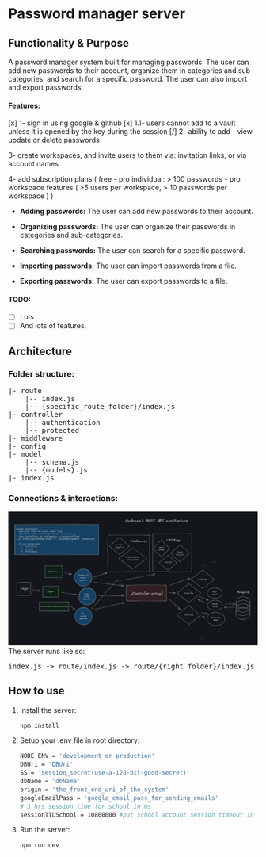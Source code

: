 # Password manager server
## Functionality & Purpose
A password manager system built for managing passwords. The user can add new passwords to their account, organize them in categories and sub-categories, and search for a specific password. The user can also import and export passwords.

#### Features:
[x] 1- sign in using google & github
[x] 1.1- users cannot add to a vault unless it is opened by the key during the session
[/] 2- ability to add - view - update or delete passwords

3- create workspaces, and invite users to them via: invitation links, or via account names

4- add subscription plans ( free - pro individual: > 100 passwords - pro workspace features ( >5 users per workspace, > 10 passwords per workspace ) )

- **Adding passwords:** The user can add new passwords to their account.

- **Organizing passwords:** The user can organize their passwords in categories and sub-categories.

- **Searching passwords:** The user can search for a specific password.

- **Importing passwords:** The user can import passwords from a file.

- **Exporting passwords:** The user can export passwords to a file.

#### TODO:
- [ ] Lots
- [ ] And lots of features.

## Architecture
### Folder structure:
<pre>
|- route
    |-- index.js
    |-- {specific_route_folder}/index.js
|- controller 
    |-- authentication
    |-- protected
|- middleware
|- config
|- model
    |-- schema.js
    |-- {models}.js
|- index.js 
</pre>

### Connections & interactions:
![Alt text](public/image.png)
The server runs like so:
<pre>index.js -> route/index.js -> route/{right_folder}/index.js -> controller ( or middleware folder ) -> <- {model}</pre>


## How to use
1. Install the server:
    ```bash
    npm install
    ```
2. Setup your .env file in root directory:
    ```bash
    NODE_ENV = 'development or production'
    DBUri = 'DBUri'
    SS = 'session_secret(use-a-128-bit-good-secret)'
    dbName = 'dbName'
    origin = 'the_front_end_uri_of_the_system'
    googleEmailPass = 'google_email_pass_for_sending_emails'
    # 3 hrs session time for school in ms
    sessionTTLSchool = 10800000 #put school account session timeout in here in `ms`
    ```
3. Run the server:
    ```bash
    npm run dev
    ```